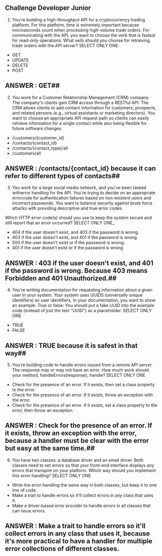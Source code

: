 ## Challenge Developer Junior ##
1. You're building a high-throughput API for a cryptocurrency trading
platform. For this platform, time is extremely important because
microseconds count when processing high-volume trade orders. For
communicating with the API, you want to choose the verb that is fastest
for read-only operations.
What verb should you choose for retrieving trade orders with the API
server?
SELECT ONLY ONE:
- GET
- UPDATE
- DELETE
- POST

## ANSWER : GET##

2. You work for a Customer Relationship Management (CRM) company. The
company's clients gain CRM access through a RESTful API. The CRM allows
clients to add contact information for customers, prospects, and related persons
(e.g., virtual assistants or marketing directors). You want to choose an
appropriate API request path so clients can easily retrieve information for a
single contact while also being flexible for future software changes.

- /customers/{customer_id}
- /contacts/{contact_id}
- /contacts/{contact_type}/all
- /customers/all

## ANSWER : /contacts/{contact_id} because it can refer to different types of contacts##

3. You work for a large social media network, and you've been tasked witherror
handling for the API. You're trying to decide on an appropriate errorcode for
authentication failures based on non-existent users and incorrect passwords. You
want to balance security against brute force attacks with providing descriptive
and true error codes.

Which HTTP error code(s) should you use to keep the system secure and still report
that an error occurred?
SELECT ONLY ONE_
- 404 if the user doesn't exist, and 403 if the password is wrong.
- 403 if the user doesn't exist, and 401 if the password is wrong.
- 500 if the user doesn't exist or if the password is wrong.
- 401 if the user doesn't exist or if the password is wrong

## ANSWER : 403 if the user doesn't exist, and 401 if the password is wrong. Because 403 means Forbidden and 401 Unauthorized.##

4. You're writing documentation for requesting information about a given user in
your system. Your system uses UUIDS (universally unique identifiers) as user
identifiers. In your documentation, you want to show an example.
True or false: You should put a fake UUID into the example code (instead of just the
text "UUID") as a placeholder.
SELECT ONLY ONE
- TRUE
- FALSE

## ANSWER : TRUE because it is safest in that way##

5. You're building code to handle errors issued from a remote API server. The
response may or may not have an error.
How much work should your method, handleErrors(response),
handle?
SELECT ONLY ONE
- Check for the presence of an error. If it exists, then set a class property to the error.
- Check for the presence of an error. If it exists, throw an exception with the error.
- Check for the presence of an error. If it exists, set a class property to the error, then throw an exception.
## ANSWER : Check for the presence of an error. If it exists, throw an exception with the error, because a handler must be clear with the error but easy at the same time.##

6. You have two classes: a database driver and an email driver. Both classes need
to set errors so that your front-end interface displays any errors that transpire on
your platform.
Which way should you implement this error handling?
SELECT ONLY ONE
- Write the error handling the same way in both classes, but keep it to one line of code.
- Make a trait to handle errors so it'll collect errors in any class that uses it.
- Make a driver-based error provider to handle errors in all classes that can issue errors.

## ANSWER : Make a trait to handle errors so it'll collect errors in any class that uses it, because it's more practical to have a handler for multiple error collections of different classes. ##